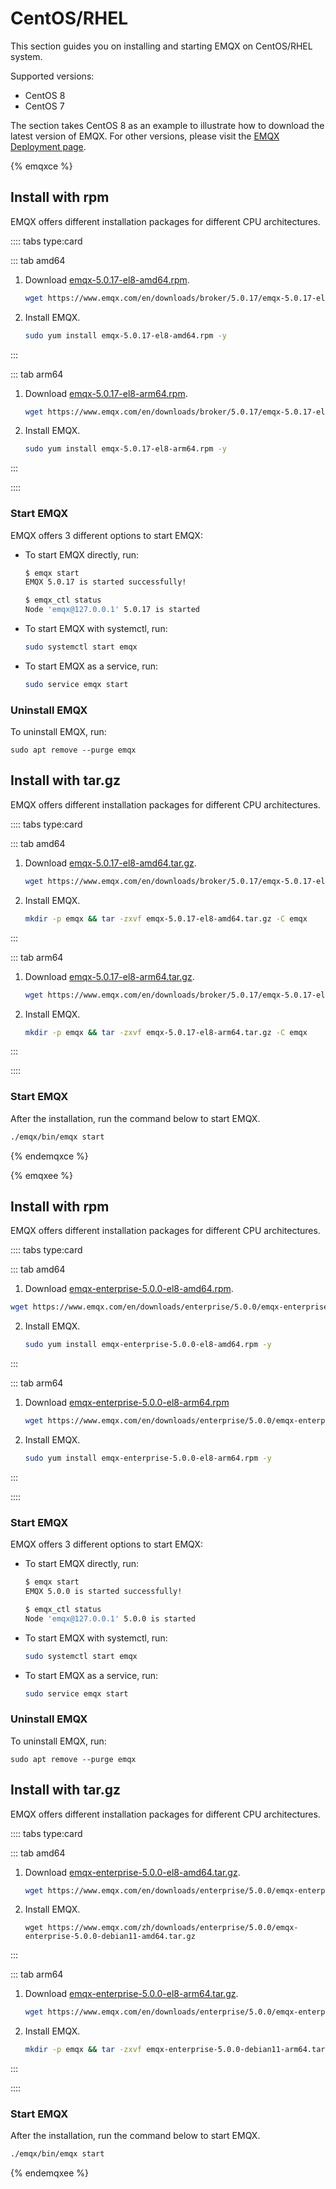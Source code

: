 # CentOS/RHEL

This section guides you on installing and starting EMQX on CentOS/RHEL system.

Supported versions: 

- CentOS 8
- CentOS 7

The section takes CentOS 8 as an example to illustrate how to download the latest version of EMQX. For other versions, please visit the [EMQX Deployment page](https://www.emqx.com/zh/try?product=enterprise). 

{% emqxce %}

## Install with rpm

EMQX offers different installation packages for different CPU architectures. 

:::: tabs type:card

::: tab amd64

1. Download [emqx-5.0.17-el8-amd64.rpm](https://www.emqx.com/en/downloads/broker/5.0.17/emqx-5.0.17-el8-amd64.rpm). 

   ```bash
   wget https://www.emqx.com/en/downloads/broker/5.0.17/emqx-5.0.17-el8-amd64.rpm
   ```

2. Install EMQX. 

   ```bash
   sudo yum install emqx-5.0.17-el8-amd64.rpm -y
   ```

:::

::: tab arm64

1. Download [emqx-5.0.17-el8-arm64.rpm](https://www.emqx.com/en/downloads/broker/5.0.17/emqx-5.0.17-el8-arm64.rpm). 

   ```bash
   wget https://www.emqx.com/en/downloads/broker/5.0.17/emqx-5.0.17-el8-arm64.rpm
   ```

2. Install EMQX. 

   ```bash
   sudo yum install emqx-5.0.17-el8-arm64.rpm -y
   ```

:::

::::

### Start EMQX

EMQX offers 3 different options to start EMQX:

- To start EMQX directly, run:

  ```bash
  $ emqx start
  EMQX 5.0.17 is started successfully!
  
  $ emqx_ctl status
  Node 'emqx@127.0.0.1' 5.0.17 is started
  ```

- To start EMQX with systemctl, run:

  ```bash
  sudo systemctl start emqx
  ```

- To start EMQX as a service, run:

  ```bash
  sudo service emqx start
  ```

### Uninstall EMQX

To uninstall EMQX, run:

```
sudo apt remove --purge emqx
```

## Install with tar.gz

EMQX offers different installation packages for different CPU architectures. 

:::: tabs type:card

::: tab amd64

1. Download [emqx-5.0.17-el8-amd64.tar.gz](https://www.emqx.com/en/downloads/broker/5.0.17/emqx-5.0.17-el8-amd64.tar.gz). 

   ```bash
   wget https://www.emqx.com/en/downloads/broker/5.0.17/emqx-5.0.17-el8-amd64.tar.gz
   ```

2. Install EMQX.

   ```bash
   mkdir -p emqx && tar -zxvf emqx-5.0.17-el8-amd64.tar.gz -C emqx
   ```

:::

::: tab arm64

1. Download [emqx-5.0.17-el8-arm64.tar.gz](https://www.emqx.com/en/downloads/broker/5.0.17/emqx-5.0.17-el8-arm64.tar.gz). 

   ```bash
   wget https://www.emqx.com/en/downloads/broker/5.0.17/emqx-5.0.17-el8-arm64.tar.gz
   ```

2. Install EMQX.

   ```bash
   mkdir -p emqx && tar -zxvf emqx-5.0.17-el8-arm64.tar.gz -C emqx
   ```

:::

::::

### Start EMQX

After the installation, run the command below to start EMQX.

```bash
./emqx/bin/emqx start
```

{% endemqxce %}

{% emqxee %}

## Install with rpm

EMQX offers different installation packages for different CPU architectures. 

:::: tabs type:card

::: tab amd64

1.  Download [emqx-enterprise-5.0.0-el8-amd64.rpm](https://www.emqx.com/en/downloads/enterprise/5.0.0/emqx-enterprise-5.0.0-el8-amd64.rpm). 

   ```bash
   wget https://www.emqx.com/en/downloads/enterprise/5.0.0/emqx-enterprise-5.0.0-el8-amd64.rpm
   ```

2. Install EMQX.

   ```bash
   sudo yum install emqx-enterprise-5.0.0-el8-amd64.rpm -y
   ```

:::

::: tab arm64

1. Download [emqx-enterprise-5.0.0-el8-arm64.rpm](https://www.emqx.com/en/downloads/enterprise/5.0.0/emqx-enterprise-5.0.0-el8-arm64.rpm)

   ```bash
   wget https://www.emqx.com/en/downloads/enterprise/5.0.0/emqx-enterprise-5.0.0-el8-arm64.rpm
   ```

2. Install EMQX.

   ```bash
   sudo yum install emqx-enterprise-5.0.0-el8-arm64.rpm -y
   ```

:::

::::

### Start EMQX

EMQX offers 3 different options to start EMQX:

- To start EMQX directly, run:

  ```bash
  $ emqx start
  EMQX 5.0.0 is started successfully!
  
  $ emqx_ctl status
  Node 'emqx@127.0.0.1' 5.0.0 is started
  ```

- To start EMQX with systemctl, run:

  ```bash
  sudo systemctl start emqx
  ```

- To start EMQX as a service, run:

  ```bash
  sudo service emqx start
  ```

### Uninstall EMQX

To uninstall EMQX, run:

```
sudo apt remove --purge emqx
```

## Install with tar.gz

EMQX offers different installation packages for different CPU architectures. 

:::: tabs type:card

::: tab amd64

1. Download [emqx-enterprise-5.0.0-el8-amd64.tar.gz](https://www.emqx.com/en/downloads/enterprise/5.0.0/emqx-enterprise-5.0.0-el8-amd64.tar.gz). 

   ```bash
   wget https://www.emqx.com/en/downloads/enterprise/5.0.0/emqx-enterprise-5.0.0-el8-amd64.tar.gz
   ```

2. Install EMQX.

   ```
   wget https://www.emqx.com/zh/downloads/enterprise/5.0.0/emqx-enterprise-5.0.0-debian11-amd64.tar.gz
   ```

:::

::: tab arm64

1. Download [emqx-enterprise-5.0.0-el8-arm64.tar.gz](https://www.emqx.com/en/downloads/enterprise/5.0.0/emqx-enterprise-5.0.0-el8-arm64.tar.gz). 

   ```bash
   wget https://www.emqx.com/en/downloads/enterprise/5.0.0/emqx-enterprise-5.0.0-el8-arm64.tar.gz
   ```

2. Install EMQX.

   ```bash
   mkdir -p emqx && tar -zxvf emqx-enterprise-5.0.0-debian11-arm64.tar.gz -C emqx
   ```

:::

::::

### Start EMQX

After the installation, run the command below to start EMQX.

```bash
./emqx/bin/emqx start
```

{% endemqxee %}